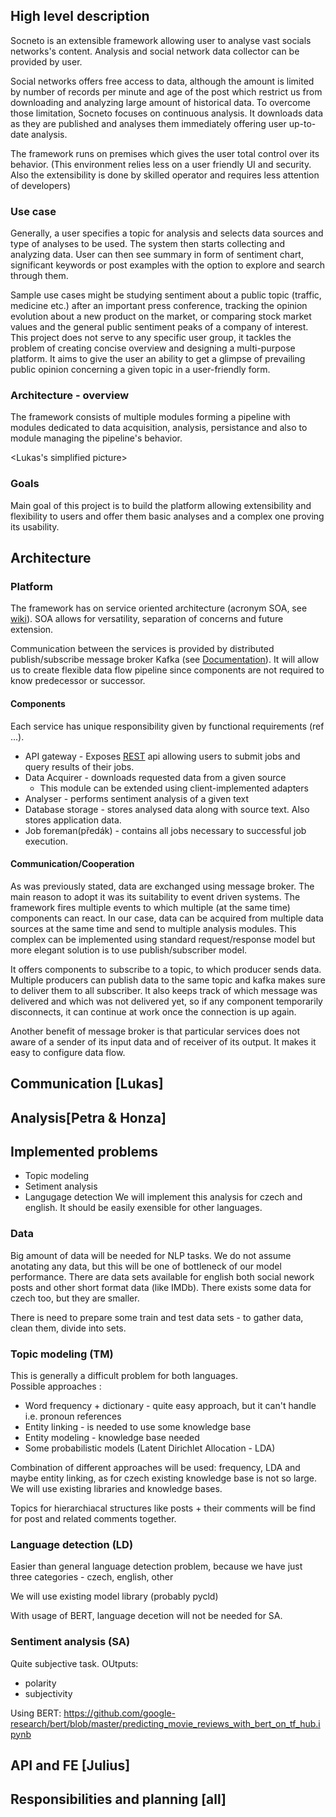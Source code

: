 ## High level description
Socneto  is an extensible framework allowing user to analyse vast socials networks's content. Analysis and social network data collector can be provided by user. 

Social networks offers free access to data, although the amount is limited by number of records per minute and age of the post which restrict us from downloading and analyzing large amount of historical data. To overcome those limitation, Socneto focuses on continuous analysis. It downloads data as they are published and analyses them immediately offering user up-to-date analysis.

<pic1>

The framework runs on premises which gives the user total control over its behavior. (This environment relies less on a user friendly UI and security. Also the extensibility is done by skilled operator and requires less attention of developers)

### Use case 

Generally, a user specifies a topic for analysis and selects data sources and type of analyses to be used. The system then starts collecting and analyzing data. User can then see summary in form of sentiment chart, significant keywords or post examples with the option to explore and search through them. 

Sample use cases might be studying sentiment about a public topic (traffic, medicine etc.) after an important press conference, tracking the opinion evolution about a new product on the market, or comparing stock market values and the general public sentiment peaks of a company of interest. This project does not serve to any specific user group, it tackles the problem of creating concise overview and designing a multi-purpose platform. It aims to give the user an ability to get a glimpse of prevailing public opinion concerning a given topic in a user-friendly form.

### Architecture - overview 

The framework consists of multiple modules forming a pipeline with modules dedicated to data acquisition, analysis, persistance and also to module managing the pipeline's behavior.

<Lukas's simplified picture>




### Goals

Main goal of this project is to build the platform allowing extensibility and flexibility to users and offer them basic analyses and a complex one proving its usability.

## Architecture
### Platform
The framework has on service oriented architecture (acronym SOA, see [wiki](https://en.wikipedia.org/wiki/Service-oriented_architecture)). SOA allows for versatility, separation of concerns and future extension.

Communication between the services is provided by distributed publish/subscribe message broker Kafka (see [Documentation](https://kafka.apache.org/documentation/)). It will allow us to create flexible data flow pipeline since components are not required to know predecessor or successor.

<basic kafka flow picture>

#### Components
Each service has unique responsibility given by functional requirements (ref ...).


* API gateway - Exposes [REST](https://en.wikipedia.org/wiki/Representational_state_transfer) api allowing users to submit jobs and query results of their jobs.
* Data Acquirer - downloads requested data from a given source
  * This module can be extended using client-implemented adapters 
* Analyser - performs sentiment analysis of a given text
* Database storage - stores analysed data along with source text. Also stores application data.
* Job foreman(předák) - contains all jobs necessary to successful job execution.


#### Communication/Cooperation

As was previously stated, data are exchanged using message broker. The main reason to adopt it was its suitability to event driven systems. The framework fires multiple events to which multiple (at the same time) components can react. In our case, data can be acquired from multiple data sources at the same time and send to multiple analysis modules. This complex can be implemented using standard request/response model but more elegant solution is to use publish/subscriber model.

It offers components to subscribe to a topic, to which producer sends data. Multiple producers can publish data to the same topic and kafka makes sure to deliver them to all subscriber. It also keeps track of which message was delivered and which was not delivered yet, so if any component temporarily disconnects, it can continue at work once the connection is up again. 

<event diagram opposing to http approach >

Another benefit of message broker is that particular services does not aware of a sender of its input data and of receiver of its output. It makes it easy to configure data flow.

## Communication [Lukas]
## Analysis[Petra & Honza]
## Implemented problems
* Topic modeling
* Setiment analysis
* Langugage detection
We will implement this analysis for czech and english. It should be easily exensible for other languages.

### Data
Big amount of data will be needed for NLP tasks. We do not assume anotating any data, but this will be one of bottleneck of our model performance. 
There are data sets available for english both social nework posts and other short format data (like IMDb). There exists some data for czech too, but they are smaller.

There is need to prepare some train and test data sets - to gather data, clean them, divide into sets.

### Topic modeling (TM)
This is generally a difficult problem for both languages.  
Possible approaches :
* Word frequency + dictionary - quite easy approach, but it can't handle i.e. pronoun references
* Entity linking - is needed to use some knowledge base
* Entity modeling  - knowledge base needed
* Some probabilistic models (Latent Dirichlet Allocation - LDA)

Combination of different approaches will be used:
frequency, LDA and maybe entity linking, as for czech existing knowledge base is not so large. We will use existing libraries and knowledge bases.

Topics for hierarchiacal structures like posts + their comments will be find for post and related comments together.

### Language detection (LD)
Easier than general language detection problem, because we have just three categories  - czech, english, other

We will use existing model library (probably pycld)

With usage of BERT, language decetion will not be needed for SA.

### Sentiment analysis (SA)
Quite subjective task.
OUtputs:
* polarity
* subjectivity

Using BERT:
https://github.com/google-research/bert/blob/master/predicting_movie_reviews_with_bert_on_tf_hub.ipynb
## API and FE [Julius]
## Responsibilities and planning [all] 
